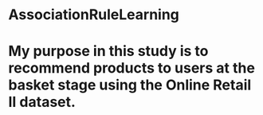 # AssociationRuleLearning

# My purpose in this study is to recommend products to users at the basket stage using the Online Retail II dataset.
